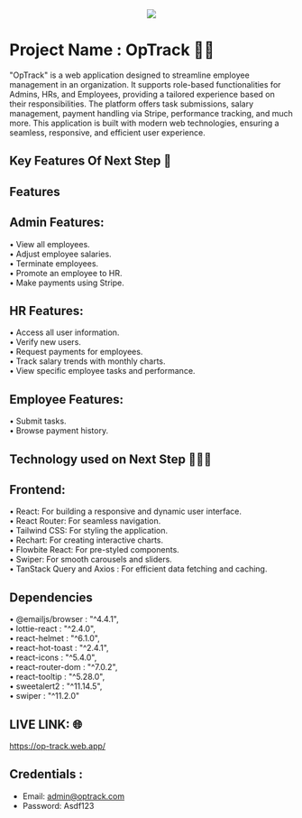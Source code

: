 <div align="center">
  <img src="https://i.ibb.co.com/HhnbJL0/Screenshot-2025-01-22-180945.png"  />
</div>

# Project Name : OpTrack 🧑‍🚀

"OpTrack" is a web application designed to streamline employee management in an organization. It supports role-based functionalities for Admins, HRs, and Employees, providing a tailored experience based on their responsibilities. The platform offers task submissions, salary management, payment handling via Stripe, performance tracking, and much more. This application is built with modern web technologies, ensuring a seamless, responsive, and efficient user experience.

## Key Features Of Next Step 🎯

## Features

## Admin Features:

• View all employees. <br/>
• Adjust employee salaries. <br/>
• Terminate employees.<br/>
• Promote an employee to HR.<br/>
• Make payments using Stripe.<br/>

## HR Features:

• Access all user information. <br/>
• Verify new users. <br/>
• Request payments for employees. <br/>
• Track salary trends with monthly charts. <br/>
• View specific employee tasks and performance. <br/>

## Employee Features:

• Submit tasks. <br/>
• Browse payment history. <br/>

## Technology used on Next Step 👨🏻‍💻

## Frontend:

• React: For building a responsive and dynamic user interface. <br/>
• React Router: For seamless navigation. <br/>
• Tailwind CSS: For styling the application. <br/>
• Rechart: For creating interactive charts. <br/>
• Flowbite React: For pre-styled components. <br/>
• Swiper: For smooth carousels and sliders. <br/>
• TanStack Query and Axios : For efficient data fetching and caching. <br/>

## Dependencies

• @emailjs/browser : "^4.4.1", <br/>
• lottie-react : "^2.4.0", <br/>
• react-helmet : "^6.1.0", <br/>
• react-hot-toast : "^2.4.1", <br/>
• react-icons : "^5.4.0", <br/>
• react-router-dom : "^7.0.2", <br/>
• react-tooltip : "^5.28.0", <br/>
• sweetalert2 : "^11.14.5", <br/>
• swiper : "^11.2.0" <br/>

<!-- ## Run On Your Machine -->

<!-- 1. Clone Repository
   • Click on the green "Code" button. <br/>
   • Copy the HTTPS URL. <br/>
   • Open your terminal or command prompt and navigate to the directory where you want to clone the project. <br/>

   git clone https://github.com/golamsarwar96/sport-flex-app-client.git <br/>

   • Navigate into the project folder: <br/>

   cd project-name <br/>

2. Install Dependencies <br/>
   • Check package.json <br/>
   • Run the command <br/>

   npm install <br/>

   • Check Configuration Files: <br/>
   Review environment files like .env for any necessary API keys or database credentials. <br/>

3. Run The Project <br/>
   • Run the command <br/>

   npm run dev <br/> -->

## LIVE LINK: 🌐

https://op-track.web.app/

## Credentials :

- Email: admin@optrack.com
- Password: Asdf123
